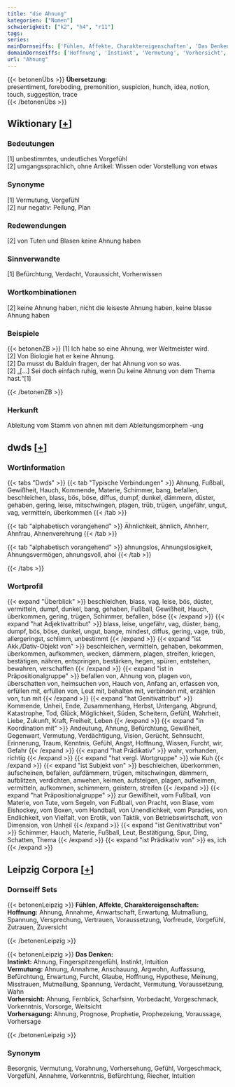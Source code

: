 ```yaml
---
title: "die Ahnung"
kategorien: ["Nomen"]
schwierigkeit: ["k2", "h4", "r11"]
tags:
series:
mainDornseiffs: ['Fühlen, Affekte, Charaktereigenschaften', 'Das Denken']
domainDornseiffs: ['Hoffnung', 'Instinkt', 'Vermutung', 'Vorhersicht', 'Vorhersagung']
url: "Ahnung"
---
```


{{< betonenÜbs >}}
**Übersetzung:**  
presentiment, foreboding, premonition, suspicion, hunch, idea, notion, touch, suggestion, trace  
{{< /betonenÜbs >}}

## Wiktionary [[+](https://de.wiktionary.org/wiki/Ahnung)]

### Bedeutungen
[1] unbestimmtes, undeutliches Vorgefühl  
[2] umgangssprachlich, ohne Artikel: Wissen oder Vorstellung von etwas  

### Synonyme
[1] Vermutung, Vorgefühl  
[2] nur negativ: Peilung, Plan  

### Redewendungen
[2] von Tuten und Blasen keine Ahnung haben  

### Sinnverwandte
[1] Befürchtung, Verdacht, Voraussicht, Vorherwissen  

### Wortkombinationen
[2] keine Ahnung haben, nicht die leiseste Ahnung haben, keine blasse Ahnung haben  

### Beispiele
{{< betonenZB >}}
[1] Ich habe so eine Ahnung, wer Weltmeister wird.  
[2] Von Biologie hat er keine Ahnung.  
[2] Da musst du Balduin fragen, der hat Ahnung von so was.  
[2] „[…] Sei doch einfach ruhig, wenn Du keine Ahnung von dem Thema hast.“[1]  

{{< /betonenZB >}}
### Herkunft
Ableitung vom Stamm von ahnen mit dem Ableitungsmorphem -ung  



## dwds [[+](https://www.dwds.de/wb/Ahnung)]

### Wortinformation
{{< tabs "Dwds" >}}
{{< tab "Typische Verbindungen" >}}
Ahnung, Fußball, Gewißheit, Hauch, Kommende, Materie, Schimmer, bang, befallen, beschleichen, blass, bös, böse, diffus, dumpf, dunkel, dämmern, düster, gehaben, gering, leise, mitschwingen, plagen, trüb, trügen, ungefähr, ungut, vag, vermitteln, überkommen
{{< /tab >}}

{{< tab "alphabetisch vorangehend" >}}
Ähnlichkeit, ähnlich, Ahnherr, Ahnfrau, Ahnenverehrung
{{< /tab >}}

{{< tab "alphabetisch vorangehend" >}}
ahnungslos, Ahnungslosigkeit, Ahnungsvermögen, ahnungsvoll, ahoi
{{< /tab >}}

{{< /tabs >}}

### Wortprofil
{{< expand "Überblick" >}} beschleichen, blass, vag, leise, bös, düster, vermitteln, dumpf, dunkel, bang, gehaben, Fußball, Gewißheit, Hauch, überkommen, gering, trügen, Schimmer, befallen, böse {{< /expand >}}
{{< expand "hat Adjektivattribut" >}} blass, leise, ungefähr, vag, düster, bang, dumpf, bös, böse, dunkel, ungut, bange, mindest, diffus, gering, vage, trüb, allergeringst, schlimm, unbestimmt {{< /expand >}}
{{< expand "ist Akk./Dativ-Objekt von" >}} beschleichen, vermitteln, gehaben, bekommen, überkommen, aufkommen, wecken, dämmern, plagen, streifen, kriegen, bestätigen, nähren, entspringen, bestärken, hegen, spüren, entstehen, bewahren, verschaffen {{< /expand >}}
{{< expand "ist in Präpositionalgruppe" >}} befallen von, Ahnung von, plagen von, überschatten von, heimsuchen von, Hauch von, Anfang an, erfassen von, erfüllen mit, erfüllen von, Leut mit, behalten mit, verbinden mit, erzählen von, tun mit {{< /expand >}}
{{< expand "hat Genitivattribut" >}} Kommende, Unheil, Ende, Zusammenhang, Herbst, Untergang, Abgrund, Katastrophe, Tod, Glück, Möglichkeit, Süden, Scheitern, Gefühl, Wahrheit, Liebe, Zukunft, Kraft, Freiheit, Leben {{< /expand >}}
{{< expand "in Koordination mit" >}} Andeutung, Ahnung, Befürchtung, Gewißheit, Gegenwart, Vermutung, Verdächtigung, Vision, Gerücht, Sehnsucht, Erinnerung, Traum, Kenntnis, Gefühl, Angst, Hoffnung, Wissen, Furcht, wir, Gefahr {{< /expand >}}
{{< expand "hat Prädikativ" >}} wahr, vorhanden, richtig {{< /expand >}}
{{< expand "hat vergl. Wortgruppe" >}} wie Kuh {{< /expand >}}
{{< expand "ist Subjekt von" >}} beschleichen, überkommen, aufscheinen, befallen, aufdämmern, trügen, mitschwingen, dämmern, aufblitzen, verdichten, anwehen, keimen, aufsteigen, plagen, aufkeimen, vermitteln, aufkommen, schimmern, geistern, streifen {{< /expand >}}
{{< expand "hat Präpositionalgruppe" >}} zur Gewißheit, vom Fußball, von Materie, von Tute, vom Segeln, von Fußball, von Pracht, von Blase, vom Eishockey, vom Boxen, vom Handball, von Unendlichkeit, vom Paradies, von Endlichkeit, von Vielfalt, von Erotik, von Taktik, von Betriebswirtschaft, von Dimension, von Unheil {{< /expand >}}
{{< expand "ist Genitivattribut von" >}} Schimmer, Hauch, Materie, Fußball, Leut, Bestätigung, Spur, Ding, Schatten, Thema {{< /expand >}}
{{< expand "ist Prädikativ von" >}} es, ich {{< /expand >}}

## Leipzig Corpora [[+](https://corpora.uni-leipzig.de/en/res?word=Ahnung&corpusId=deu_newscrawl-public_2018)]

### Dornseiff Sets
{{< betonenLeipzig >}}
**Fühlen, Affekte, Charaktereigenschaften:**  
**Hoffnung:** Ahnung, Annahme, Anwartschaft, Erwartung, Mutmaßung, Spannung, Versprechung, Vertrauen, Voraussetzung, Vorfreude, Vorgefühl, Zutrauen, Zuversicht  

{{< /betonenLeipzig >}}


{{< betonenLeipzig >}}
**Das Denken:**  
**Instinkt:** Ahnung, Fingerspitzengefühl, Instinkt, Intuition  
**Vermutung:** Ahnung, Annahme, Anschauung, Argwohn, Auffassung, Befürchtung, Erwartung, Furcht, Glaube, Hoffnung, Hypothese, Meinung, Misstrauen, Mutmaßung, Spannung, Verdacht, Vermutung, Voraussetzung, Wahn  
**Vorhersicht:** Ahnung, Fernblick, Scharfsinn, Vorbedacht, Vorgeschmack, Vorkenntnis, Vorsorge, Weitsicht  
**Vorhersagung:** Ahnung, Prognose, Prophetie, Prophezeiung, Voraussage, Vorhersage  

{{< /betonenLeipzig >}}

### Synonym
Besorgnis, Vermutung, Vorahnung, Vorhersehung, Gefühl, Vorgeschmack, Vorgefühl, Annahme, Vorkenntnis, Befürchtung, Riecher, Intuition

